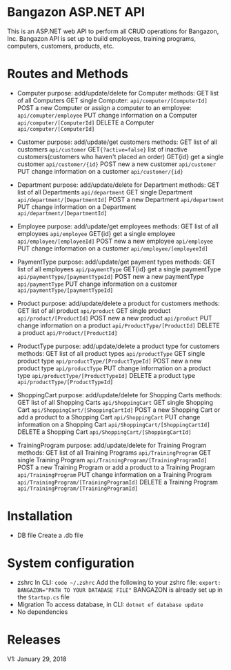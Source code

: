 # Bangazon ASP.NET API

This is an ASP.NET web API to perform all CRUD operations for Bangazon, Inc. Bangazon API is set up to build employees, training programs, computers, customers, products, etc. 

# Routes and Methods
- Computer
purpose: add/update/delete for Computer
methods: 
    GET list of all Computers
    GET single Computer: `api/computer/[ComputerId]`
    POST a new Computer or assign a computer to an employee: `api/comupter/employee`
    PUT change information on a Computer `api/computer/[ComputerId]`
    DELETE a Computer  `api/computer/[ComputerId]` 

- Customer
purpose: add/update/get customers
methods: 
    GET list of all customers `api/customer`
    GET`{?active=false}` list of inactive customers(customers who haven't placed an order) 
    GET{id} get a single customer `api/customer/{id}`
    POST new a new customer `api/customer`
    PUT change information on a customer `api/customer/{id}`

- Department
purpose: add/update/delete for Department
methods: 
    GET list of all Departments `api/department`
    GET single Department `api/department/[DepartmentId]`
    POST a new Department `api/department`
    PUT change information on a Department `api/department/[DepartmentId]`

- Employee
purpose: add/update/get employees
methods: 
    GET list of all employees `api/employee`
    GET{id} get a single employee `api/employee/[employeeId]`
    POST new a new employee `api/employee`
    PUT change information on a customer `api/employee/[employeeId]`

- PaymentType
purpose: add/update/get payment types
methods: 
    GET list of all employees `api/paymentType`
    GET{id} get a single paymentType `api/paymentType/[paymentTypeId]`
    POST new a new paymentType `api/paymentType`
    PUT change information on a customer `api/paymentType/[paymentTypeId]`

- Product
purpose: add/update/delete a product  for customers
methods: 
    GET list of all product `api/product`
    GET single product `api/product/[ProductId]`
    POST new a new product `api/product`
    PUT change information on a product `api/ProductType/[ProductId]`
    DELETE a product `api/Product/[ProductId]`

- ProductType
purpose: add/update/delete a product type for customers
methods: 
    GET list of all product types `api/productType`
    GET single product type `api/productType/[ProductTypeId]`
    POST new a new product type `api/productType`
    PUT change information on a product type `api/productType/[ProductTypeId]`
    DELETE a product type `api/productType/[ProductTypeId]`

- ShoppingCart
purpose: add/update/delete for Shopping Carts
methods: 
    GET list of all Shopping Carts `api/ShoppingCart`
    GET single Shopping Cart `api/ShoppingCart/[ShoppingCartId]`
    POST a new Shopping Cart or add a product to a Shopping Cart `api/ShoppingCart`
    PUT change information on a Shopping Cart `api/ShoppingCart/[ShoppingCartId]`
    DELETE a Shopping Cart `api/ShoppingCart/[ShoppingCartId]`

- TrainingProgram
purpose: add/update/delete for Training Program
methods: 
    GET list of all Training Programs `api/TrainingProgram`
    GET single Training Program `api/TrainingProgram/[TrainingProgramId]`
    POST a new Training Program or add a product to a Training Program `api/TrainingProgram`
    PUT change information on a Training Program `api/TrainingProgram/[TrainingProgramId]`
    DELETE a Training Program `api/TrainingProgram/[TrainingProgramId]`


# Installation
- DB file
Create a .db file

# System configuration
- zshrc
In CLI: `code ~/.zshrc`
Add the following to your zshrc file: 
`export: BANGAZON="PATH TO YOUR DATABASE FILE"`
BANGAZON is already set up in the `Startup.cs` file
- Migration
To access database, in CLI: `dotnet ef database update`
- No dependencies

# Releases
V1: January 29, 2018


